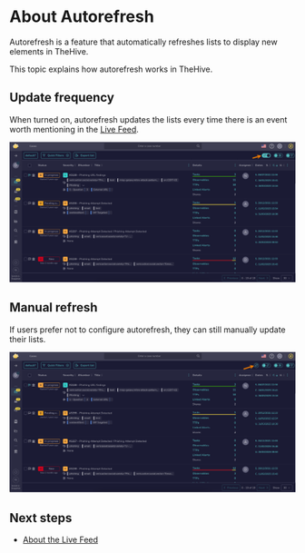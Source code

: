 # About Autorefresh

Autorefresh is a feature that automatically refreshes lists to display new elements in TheHive.

This topic explains how autorefresh works in TheHive.

## Update frequency

When turned on, autorefresh updates the lists every time there is an event worth mentioning in the [Live Feed](about-live-feed.md).

![Autorefresh](../../images/user-guides/analyst-corner/autorefresh.png)

## Manual refresh

If users prefer not to configure autorefresh, they can still manually update their lists.

![Manual refresh](../../images/user-guides/analyst-corner/manual-refresh.png)

<h2>Next steps</h2>

* [About the Live Feed](about-live-feed.md)